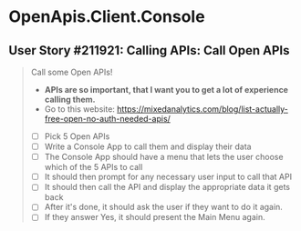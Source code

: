 OpenApis.Client.Console
=======================

User Story #211921: Calling APIs: Call Open APIs
------------------------------------------------

> Call some Open APIs!
>
> - **APIs are so important, that I want you to get a lot of experience
>   calling them.**
> - Go to this website:
>   <https://mixedanalytics.com/blog/list-actually-free-open-no-auth-needed-apis/>
> - [ ] Pick 5 Open APIs
> - [ ] Write a Console App to call them and display their data
> - [ ] The Console App should have a menu that lets the user choose
>   which of the 5 APIs to call
> - [ ] It should then prompt for any necessary user input to call that
>   API
> - [ ] It should then call the API and display the appropriate data it
>   gets back
> - [ ] After it's done, it should ask the user if they want to do it
>   again.
> - [ ] If they answer Yes, it should present the Main Menu again.
